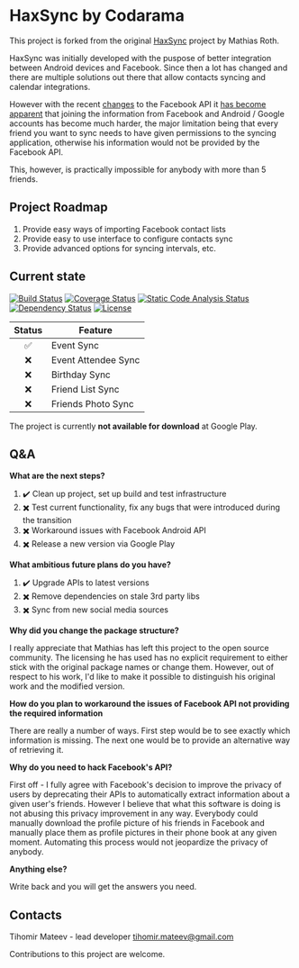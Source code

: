 HaxSync by Codarama
=======

This project is forked from the original [HaxSync](https://github.com/mots/haxsync) project by Mathias Roth.

HaxSync was initially developed with the puspose of better integration between Android devices and Facebook. Since then a lot has changed and there are multiple solutions out there that allow contacts syncing and calendar integrations.

However with the recent [changes](https://developers.facebook.com/docs/apps/upgrading#upgrading_v2_0_user_ids) to the Facebook API it [has become apparent](http://stackoverflow.com/questions/23417356/facebook-graph-api-v2-0-me-friends-returns-empty-or-only-friends-who-also-u) that joining the information from Facebook and Android / Google accounts has become much harder, the major limitation being that every friend you want to sync needs to have given permissions to the syncing application, otherwise his information would not be provided by the Facebook API.

This, however, is practically impossible for anybody with more than 5 friends.

Project Roadmap
---
1. Provide easy ways of importing Facebook contact lists
2. Provide easy to use interface to configure contacts sync
3. Provide advanced options for syncing intervals, etc.

Current state
---

[![Build Status](https://travis-ci.org/Codarama/haxsync.svg?branch=master)](https://travis-ci.org/Codarama/haxsync)
[![Coverage Status](https://coveralls.io/repos/Codarama/haxsync/badge.svg?branch=master&service=github)](https://coveralls.io/github/Codarama/haxsync?branch=master)
[![Static Code Analysis Status](https://scan.coverity.com/projects/6282/badge.svg)](https://scan.coverity.com/projects/codarama-haxsync)
[![Dependency Status](https://www.versioneye.com/user/projects/55eeb510211c6b0019001ae1/badge.svg?style=flat)](https://www.versioneye.com/user/projects/55eeb510211c6b0019001ae1)
[![License](http://img.shields.io/:license-GPL2-blue.svg)](http://www.gnu.org/licenses/gpl-2.0.html)

| Status                  | Feature              |
| :---------------------: | -------------------- |
|    :white_check_mark:   | Event Sync           |
|   :x:                   | Event Attendee Sync  |
|   :x:                   | Birthday Sync        |
|   :x:                   | Friend List Sync     |
|   :x:                   | Friends Photo Sync   |

The project is currently **not available for download** at Google Play.

Q&A
---
**What are the next steps?**

1. :heavy_check_mark: Clean up project, set up build and test infrastructure
2. :heavy_multiplication_x: Test current functionality, fix any bugs that were introduced during the transition
3. :heavy_multiplication_x: Workaround issues with Facebook Android API
4. :heavy_multiplication_x: Release a new version via Google Play

**What ambitious future plans do you have?**

1. :heavy_check_mark: Upgrade APIs to latest versions
2. :heavy_multiplication_x: Remove dependencies on stale 3rd party libs
3. :heavy_multiplication_x: Sync from new social media sources

**Why did you change the package structure?**

I really appreciate that Mathias has left this project to the open source community. The licensing he has used has no explicit requirement to either stick with the original package names or change them. However, out of respect to his work, I'd like to make it possible to distinguish his original work and the modified version.

**How do you plan to workaround the issues of Facebook API not providing the required information**

There are really a number of ways. First step would be to see exactly which information is missing. The next one would be to provide an alternative way of retrieving it.

**Why do you need to hack Facebook's API?**

First off - I fully agree with Facebook's decision to improve the privacy of users by deprecating their APIs to automatically extract information about a given user's friends. However I believe that what this software is doing is not abusing this privacy improvement in any way. Everybody could manually download the profile picture of his friends in Facebook and manually place them as profile pictures in their phone book at any given moment. Automating this process would not jeopardize the privacy of anybody.

**Anything else?**

Write back and you will get the answers you need.

Contacts
---
Tihomir Mateev - lead developer
tihomir.mateev@gmail.com

Contributions to this project are welcome.
